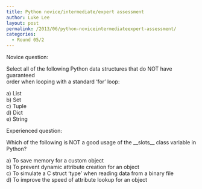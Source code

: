```yaml
---
title: Python novice/intermediate/expert assessment
author: Luke Lee
layout: post
permalink: /2013/06/python-noviceintermediateexpert-assessment/
categories:
  - Round 05/2
---
```

Novice question:

Select all of the following Python data structures that do NOT have guaranteed  
order when looping with a standard &#8216;for&#8217; loop:

a) List  
b) Set  
c) Tuple  
d) Dict  
e) String

Experienced question:

Which of the following is NOT a good usage of the \_\_slots\_\_ class variable in  
Python?

a) To save memory for a custom object  
b) To prevent dynamic attribute creation for an object  
c) To simulate a C struct &#8216;type&#8217; when reading data from a binary file  
d) To improve the speed of attribute lookup for an object